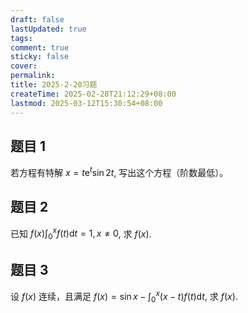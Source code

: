 ```yaml
---
draft: false
lastUpdated: true
tags: 
comment: true
sticky: false
cover: 
permalink: 
title: 2025-2-20习题
createTime: 2025-02-28T21:12:29+08:00
lastmod: 2025-03-12T15:30:54+08:00
---
```

## 题目 1
若方程有特解 $x=t\mathrm{e}^{t} \sin{2t}$, 写出这个方程（阶数最低）。

## 题目 2
已知 $f(x)\int^{x}_{0}f(t)\mathrm{d}t=1,x\not=0$, 求 $f(x).$

## 题目 3
设 $f(x)$ 连续，且满足 $f(x)=\sin{x}-\int^{x}_{0}(x-t)f(t)\mathrm{d}t,$ 求 $f(x).$